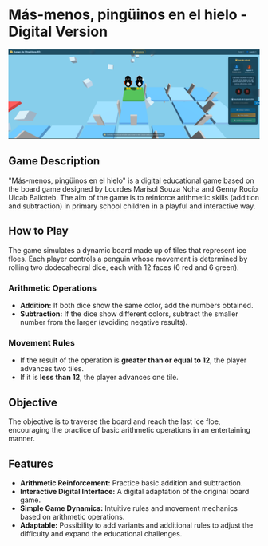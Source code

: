 # Más-menos, pingüinos en el hielo - Digital Version
<img src="assets/Final Digital Version.png" width="1800px">

## Game Description
"Más-menos, pingüinos en el hielo" is a digital educational game based on the board game designed by Lourdes Marisol Souza Noha and Genny Rocío Uicab Balloteb. The aim of the game is to reinforce arithmetic skills (addition and subtraction) in primary school children in a playful and interactive way.

## How to Play
The game simulates a dynamic board made up of tiles that represent ice floes. Each player controls a penguin whose movement is determined by rolling two dodecahedral dice, each with 12 faces (6 red and 6 green).

### Arithmetic Operations
- **Addition:** If both dice show the same color, add the numbers obtained.
- **Subtraction:** If the dice show different colors, subtract the smaller number from the larger (avoiding negative results).

### Movement Rules
- If the result of the operation is **greater than or equal to 12**, the player advances two tiles.
- If it is **less than 12**, the player advances one tile.

## Objective
The objective is to traverse the board and reach the last ice floe, encouraging the practice of basic arithmetic operations in an entertaining manner.

## Features
- **Arithmetic Reinforcement:** Practice basic addition and subtraction.
- **Interactive Digital Interface:** A digital adaptation of the original board game.
- **Simple Game Dynamics:** Intuitive rules and movement mechanics based on arithmetic operations.
- **Adaptable:** Possibility to add variants and additional rules to adjust the difficulty and expand the educational challenges.
